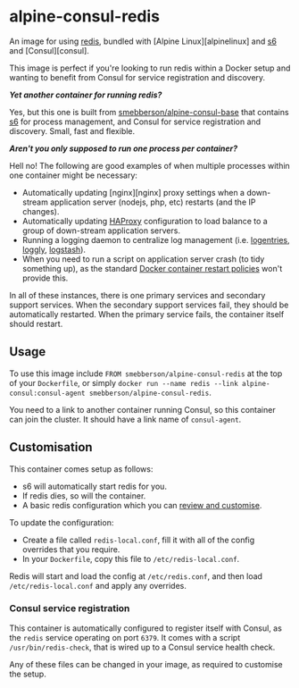 alpine-consul-redis
===================

An image for using [redis][redis], bundled with [Alpine Linux][alpinelinux] and [s6][s6] and [Consul][consul].

This image is perfect if you're looking to run redis within a Docker setup and wanting to benefit from Consul for service registration and discovery.

**_Yet another container for running redis?_**

Yes, but this one is built from [smebberson/alpine-consul-base][alpineconsulbase] that contains [s6][s6] for process management, and Consul for service registration and discovery. Small, fast and flexible.

_**Aren't you only supposed to run one process per container?**_

Hell no! The following are good examples of when multiple processes within one container might be necessary:

- Automatically updating [nginx][nginx] proxy settings when a down-stream application server (nodejs, php, etc) restarts (and the IP changes).
- Automatically updating [HAProxy][haproxy] configuration to load balance to a group of down-stream application servers.
- Running a logging daemon to centralize log management (i.e. [logentries][logentries], [loggly][loggly], [logstash][logstash]).
- When you need to run a script on application server crash (to tidy something up), as the standard [Docker container restart policies][drsp] won't provide this.

In all of these instances, there is one primary services and secondary support services. When the secondary support services fail, they should be automatically restarted. When the primary service fails, the container itself should restart.

Usage
-----

To use this image include `FROM smebberson/alpine-consul-redis` at the top of your `Dockerfile`, or simply `docker run --name redis --link alpine-consul:consul-agent smebberson/alpine-consul-redis`.

You need to a link to another container running Consul, so this container can join the cluster. It should have a link name of `consul-agent`.

Customisation
-------------

This container comes setup as follows:

- s6 will automatically start redis for you.
- If redis dies, so will the container.
- A basic redis configuration which you can [review and customise][redisconfig].

To update the configuration:

- Create a file called `redis-local.conf`, fill it with all of the config overrides that you require.
- In your `Dockerfile`, copy this file to `/etc/redis-local.conf`.

Redis will start and load the config at `/etc/redis.conf`, and then load `/etc/redis-local.conf` and apply any overrides.

### Consul service registration

This container is automatically configured to register itself with Consul, as the `redis` service operating on port `6379`. It comes with a script `/usr/bin/redis-check`, that is wired up to a Consul service health check.

Any of these files can be changed in your image, as required to customise the setup.

[s6]: http://www.skarnet.org/software/s6/
[logentries]: https://logentries.com/
[loggly]: https://www.loggly.com/
[logstash]: http://logstash.net/
[drsp]: https://docs.docker.com/reference/commandline/cli/#restart-policies
[redis]: http://redis.io/
[haproxy]: http://www.haproxy.org/
[alpineconsulbase]: https://registry.hub.docker.com/u/smebberson/alpine-consul-base/
[s6]: http://www.skarnet.org/software/s6/
[redisconfig]: https://github.com/smebberson/docker-alpine/blob/master/alpine-consul-redis/root/etc/redis.conf
